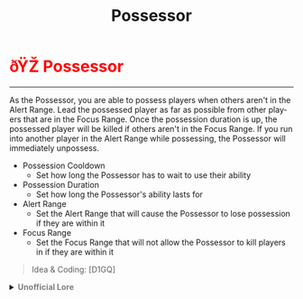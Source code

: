 ﻿---
lang: en-US
title: Possessor
prev: Minion
next: /options/Settings/Impostors.html
---

# <font color="red">ðŸŽ­ <b>Possessor</b></font> <Badge text="Ghost" type="tip" vertical="middle"/>
---

As the Possessor, you are able to possess players when others aren't in the Alert Range. Lead the possessed player as far as possible from other players that are in the Focus Range. Once the possession duration is up, the possessed player will be killed if others aren't in the Focus Range. If you run into another player in the Alert Range while possessing, the Possessor will immediately unpossess.

* Possession Cooldown
  * Set how long the Possessor has to wait to use their ability
* Possession Duration
  * Set how long the Possessor's ability lasts for
* Alert Range
  * Set the Alert Range that will cause the Possessor to lose possession if they are within it
* Focus Range
  * Set the Focus Range that will not allow the Possessor to kill players in if they are within it

> Idea & Coding: [D1GQ]

<details>
<summary><b><font color=gray>Unofficial Lore</font></b></summary>

"It's Alive! It's Alive" "No you moron he's dead" "I knew that" Great minds think alike... One of them isnt great though .. Bro killed a crewmate and yelled it's alive like a mad scientist... Pretty cool way to begin a story though... The Bandit killed and killed all Infront of his lawyer but... He didn't know that his crimes would come back... Not at him but at his only friend... The lawyer When killing the bean the bandit was merciless making the bean Suffer and suffer and the last words of the bean were "I will make you feel pain and loss" The Bandit laughed it off like some petty joke and stabbed the heart of the bean... Now the bean knew one thing.. He needed to break up the lawyer and the Bandit's group once and for all But how? Well he knew one thing... he could hypnotize the lawyer and lead him astray from his path... Interesting and all he needed was a spiral :hmmm: And hypnotize is what he did but what he didnt know was that when he lead the lawyer so far off he was able to convince the lawyer to kill himself :joe_think: Interesting indeed... Now the possessor (This is what the bean wants to be called) killed the lawyer the bandit was caught off guard and killed by the butcher... A great fate for a merciless killer Is it not! But continuing this the possessor noticed one thing if there were crewmates around the possessed bean... They could jolt him and wake him up... Saving him Shoot I guess that strategy isnt full proof eh? But still... Winnable >:D
> Submitted by: champofchamps78
</details>

